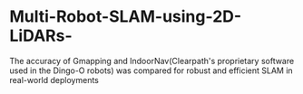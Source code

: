 # Multi-Robot-SLAM-using-2D-LiDARs-
The accuracy of Gmapping and IndoorNav(Clearpath's proprietary software used in the Dingo-O robots) was compared for robust and efficient SLAM in real-world deployments
